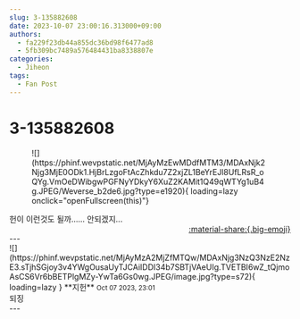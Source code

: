 ```yaml
---
slug: 3-135882608
date: 2023-10-07 23:00:16.313000+09:00
authors:
  - fa229f23db44a855dc36bd98f6477ad8
  - 5fb309bc7489a576484431ba8338807e
categories:
  - Jiheon
tags:
  - Fan Post
---
```


# 3-135882608

<div class="post-container" markdown="1">
<div class="content-container md-sidebar__scrollwrap" markdown="1">


<figure markdown="1">
![](https://phinf.wevpstatic.net/MjAyMzEwMDdfMTM3/MDAxNjk2Njg3MjE0ODk1.HjBrLzgoFtAcZhkdu7Z2xjZL1BeYrEJl8UfLRsR_oQYg.VmOeDWibgwPGFNyYDkyY6XuZ2KAMit1Q49qWTYg1uB4g.JPEG/Weverse_b2de6.jpg?type=e1920){ loading=lazy onclick="openFullscreen(this)"}
</figure>
헌이 이런것도 될까...... 안되겠지...

</div>
</div>

<div style="text-align: right;" markdown="1">
<a href="https://weverse.io/fromis9/fanpost/3-135882608" style="text-align: right;">:material-share:{.big-emoji}</a>
</div>
---

<div class="comments-container md-sidebar__scrollwrap" markdown="1">
<div class="comment" markdown="1">
<div class='id-container' markdown="1">
![](https://phinf.wevpstatic.net/MjAyMzA2MjZfMTQw/MDAxNjg3NzQ3NzE2NzE3.sTjhSGjoy3v4YWgOusaUyTJCAiIDDI34b7SBTjVAeUIg.TVETBI6wZ_tQjmoAsCS6Vr6bBETPlgMZy-YwTa6Gs0wg.JPEG/image.jpg?type=s72){ loading=lazy }
**<span class="artist">지헌</span>** <small>Oct 07 2023, 23:01</small><br>
</div>
<div class='comment-body' markdown="1">
되징
</div>
</div>
</div>
---
